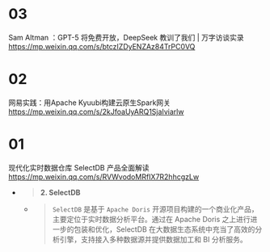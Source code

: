 
# 03

Sam Altman ：GPT-5 将免费开放，DeepSeek 教训了我们 | 万字访谈实录 https://mp.weixin.qq.com/s/btczIZDyENZAz84TrPC0VQ

# 02

网易实践：用Apache Kyuubi构建云原生Spark网关 https://mp.weixin.qq.com/s/2kJfoaUyARQ1SjaIviarlw

# 01

现代化实时数据仓库 SelectDB 产品全面解读 https://mp.weixin.qq.com/s/RVWvodoMRfIX7R2hhcgzLw
- > **2. SelectDB**
  * > `SelectDB` 是基于 `Apache Doris` 开源项目构建的一个商业化产品，主要定位于实时数据分析平台。通过在 Apache Doris 之上进行进一步的包装和优化，SelectDB 在大数据生态系统中充当了高效的分析引擎，支持接入多种数据源并提供数据加工和 BI 分析服务。
